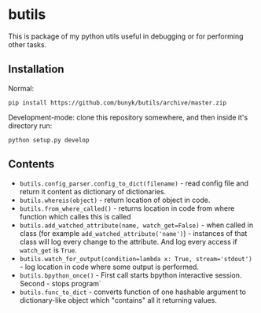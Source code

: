 butils
======

This is package of my python utils useful in debugging or for performing other tasks.

Installation
------------

Normal:
```
pip install https://github.com/bunyk/butils/archive/master.zip
```

Development-mode: clone this repository somewhere, and then inside it's directory run:
```
python setup.py develop
```


Contents
--------

- `butils.config_parser.config_to_dict(filename)` - read config file and return it content as dictionary of dictionaries.
- `butils.whereis(object)` - return location of object in code. 
- `butils.from_where_called()` - returns location in code from where function which calles this is called
- `butils.add_watched_attribute(name, watch_get=False)` - when called in class (for example `add_watched_attribute('name')`) - instances of that class will log every change to the attribute. And log every access if `watch_get` is `True`.
- `butils.watch_for_output(condition=lambda x: True, stream='stdout')` - log location in code where some output is performed.
- `butils.bpython_once()` - First call starts bpython interactive session. Second - stops program`
- `butils.func_to_dict` - converts function of one hashable argument to dictionary-like object which "contains" all it returning values.
